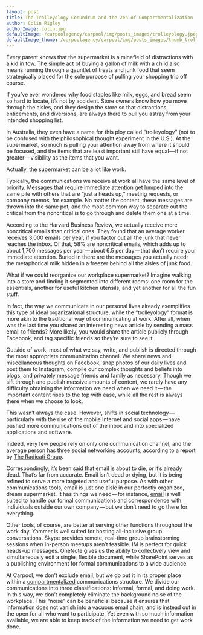```yaml
---
layout: post
title: The Trolleyology Conundrum and the Zen of Compartmentalization
author: Colin Rigley
authorImage: colin.jpg
defaultImage: /carpoolagency/carpool/img/posts_images/trolleyology.jpeg
defaultImage_thumb: /carpoolagency/carpool/img/posts_images/thumb_trolleyology.jpeg
---
```


Every parent knows that the supermarket is a minefield of distractions with a kid in tow. The simple act of buying a gallon of milk with a child also means running through a gauntlet of treats and junk food that seem strategically placed for the sole purpose of pulling your shopping trip off course.

<!--more-->

<p>If you’ve ever wondered why food staples like milk, eggs, and bread seem so hard to locate, it’s not by accident. Store owners know how you move through the aisles, and they design the store so that distractions, enticements, and diversions, are always there to pull you astray from your intended shopping list.</p>

<p>In Australia, they even have a name for this ploy called “trolleyology” (not to be confused with the philosophical thought experiment in the U.S.). At the supermarket, so much is pulling your attention away from where it should be focused, and the items that are least important still have equal — if not greater — visibility as the items that you want.</p>

<p>Actually, the supermarket can be a lot like work.</p>

<p>Typically, the communications we receive at work all have the same level of priority. Messages that require immediate attention get lumped into the same pile with others that are “just a heads up,” meeting requests, or company memos, for example. No matter the content, these messages are thrown into the same pot, and the most common way to separate out the critical from the noncritical is to go through and delete them one at a time.</p>

<p>According to the Harvard Business Review, we actually receive more noncritical emails than critical ones. They found that an average worker receives 3,000 emails per year, if you factor out all the junk that never reaches the inbox. Of that, 58% are noncritical emails, which adds up to about 1,700 messages per year — about 6.5 per day — that don’t require your immediate attention. Buried in there are the messages you actually need; the metaphorical milk hidden in a freezer behind all the aisles of junk food.</p>

<p>What if we could reorganize our workplace supermarket? Imagine walking into a store and finding it segmented into different rooms: one room for the essentials, another for useful kitchen utensils, and yet another for all the fun stuff.</p>

<p>In fact, the way we communicate in our personal lives already exemplifies this type of ideal organizational structure, while the “trolleyology” format is more akin to the traditional way of communicating at work. After all, when was the last time you shared an interesting news article by sending a mass email to friends? More likely, you would share the article publicly through Facebook, and tag specific friends so they’re sure to see it.</p>

<p>Outside of work, most of what we say, write, and publish is directed through the most appropriate communication channel. We share news and miscellaneous thoughts on Facebook, snap photos of our daily lives and post them to Instagram, compile our complex thoughts and beliefs into blogs, and privately message friends and family as necessary. Though we sift through and publish massive amounts of content, we rarely have any difficulty obtaining the information we need when we need it — the important content rises to the top with ease, while all the rest is always there when we choose to look.</p>

<p>This wasn’t always the case. However, shifts in social technology — particularly with the rise of the mobile Internet and social apps — have pushed more communications out of the inbox and into specialized applications and software.</p>

<p>Indeed, very few people rely on only one communication channel, and the average person has three social networking accounts, according to a report by <a href="http://www.radicati.com/wp/wp-content/uploads/2013/04/Email-Statistics-Report-2013-2017-Executive-Summary.pdf" target="_blank">The Radicati Group</a>.</p>

<p>Correspondingly, it’s been said that email is about to die, or it’s already dead. That’s far from accurate. Email isn’t dead or dying, but it is being refined to serve a more targeted and useful purpose. As with other communications tools, email is just one aisle in our perfectly organized, dream supermarket. It has things we need — for instance, <a href="http://carpoolagency.com/articles/What-Rats-Can-Teach-Us-About-Email.html" target="_blank">email</a> is well suited to handle our formal communications and correspondence with individuals outside our own company — but we don’t need to go there for everything.</p>

<p>Other tools, of course, are better at serving other functions throughout the work day. Yammer is well suited for hosting all-inclusive group conversations. Skype provides remote, real-time group brainstorming sessions when in-person meetups aren’t feasible. IM is perfect for quick heads-up messages. OneNote gives us the ability to collectively view and simultaneously edit a single, flexible document, while SharePoint serves as a publishing environment for formal communications to a wide audience.</p>

<p>At Carpool, we don’t exclude email, but we do put it in its proper place within a <a href="http://carpoolagency.com/articles/Is-Mobile-the-New-Inbox.html" target="_blank">compartmentalized</a> communications structure. We divide our communications into three classifications: Informal, formal, and doing work. In this way, we don’t completely eliminate the background noise of the workplace. This “noise” can be beneficial because it ensures that information does not vanish into a vacuous email chain, and is instead out in the open for all who want to participate. Yet even with so much information available, we are able to keep track of the information we need to get work done.</p>
